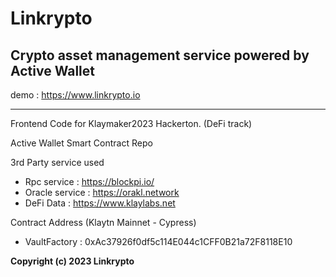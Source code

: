 # Linkrypto

## Crypto asset management service powered by Active Wallet

demo : https://www.linkrypto.io

---

Frontend Code for Klaymaker2023 Hackerton. (DeFi track)

Active Wallet Smart Contract Repo

3rd Party service used

- Rpc service : https://blockpi.io/
- Oracle service : https://orakl.network
- DeFi Data : https://www.klaylabs.net

Contract Address (Klaytn Mainnet - Cypress)
- VaultFactory : 0xAc37926f0df5c114E044c1CFF0B21a72F8118E10

**Copyright (c) 2023 Linkrypto**
